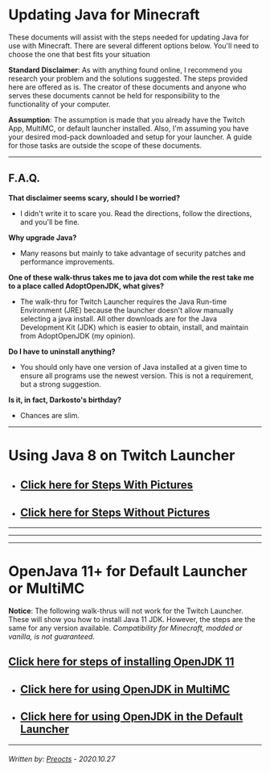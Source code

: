 # Updating Java for Minecraft

These documents will assist with the steps needed for updating Java for use with Minecraft.  There are several different options below.  You'll need to choose the one that best fits your situation

**Standard Disclaimer**: As with anything found online, I recommend you research your problem and the solutions suggested. The steps provided here are offered as is. The creator of these documents and anyone who serves these documents cannot be held for responsibility to the functionality of your computer.

**Assumption**: The assumption is made that you already have the Twitch App, MultiMC, or default launcher installed. Also, I'm assuming you have your desired mod-pack downloaded and setup for your launcher. A guide for those tasks are outside the scope of these documents.

---

## F.A.Q.

**That disclaimer seems scary, should I be worried?**

- I didn't write it to scare you. Read the directions, follow the directions, and you'll be fine.

**Why upgrade Java?**

- Many reasons but mainly to take advantage of security patches and performance improvements.

**One of these walk-thrus takes me to java dot com while the rest take me to a place called AdoptOpenJDK, what gives?**

- The walk-thru for Twitch Launcher requires the Java Run-time Environment (JRE) because the launcher doesn't allow manually selecting a java install.  All other downloads are for the Java Development Kit (JDK) which is easier to obtain, install, and maintain from AdoptOpenJDK (my opinion).

**Do I have to uninstall anything?**

- You should only have one version of Java installed at a given time to ensure all programs use the newest version.  This is not a requirement, but a strong suggestion.

**Is it, in fact, Darkosto's birthday?**
- Chances are slim.

---

# Using Java 8 on Twitch Launcher

- ## [Click here for Steps With Pictures](walkthru-pic.md)
- ## [Click here for Steps Without Pictures](walkthru-nopic.md)

---

---

---

# OpenJava 11+ for Default Launcher or MultiMC

**Notice**: The following walk-thrus will not work for the Twitch Launcher. These will show you how to install Java 11 JDK. However, the steps are the same for any version available. *Compatibility for Minecraft, modded or vanilla, is not guaranteed.*

## [Click here for steps of installing OpenJDK 11](install_adoptopenjdk.md)

- ## [Click here for using OpenJDK in MultiMC](multimc_launcher.md)

- ## [Click here for using OpenJDK in the Default Launcher](default_launcher.md)
---

###### *Written by: [Preocts](https://github.com/Preocts) - 2020.10.27*
